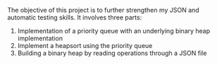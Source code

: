 The objective of this project is to further strengthen my JSON and automatic testing skills. It involves three parts:
1.	Implementation of a priority queue with an underlying binary heap implementation
2.	Implement a heapsort using the priority queue
3.	Building a binary heap by reading operations through a JSON file 
